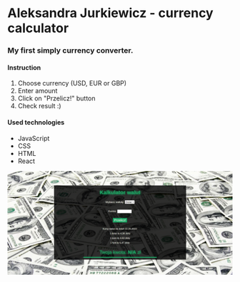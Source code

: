 # Aleksandra Jurkiewicz - currency calculator

### My first simply currency converter. 
#### Instruction
1. Choose currency (USD, EUR or GBP)
2. Enter amount 
3. Click on "Przelicz!" button 
4. Check result :)


#### Used technologies
- JavaScript
- CSS
- HTML
- React

![Currency calculator - screenshoot](calc.png)